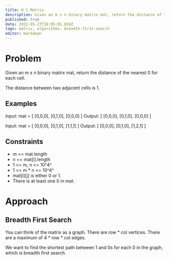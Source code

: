 ```yaml
---
title: 0 1 Matrix
description: Given an m x n binary matrix mat, return the distance of the nearest 0 for each cell.
published: true
date: 2022-05-27T18:05:01.659Z
tags: matrix, algorithms, breadth-first-search
editor: markdown
---
```


# Problem
Given an m x n binary matrix mat, return the distance of the nearest 0 for each cell.

The distance between two adjacent cells is 1.

## Examples
Input: mat = [
[0,0,0],
[0,1,0],
[0,0,0]
]
Output: [
[0,0,0],
[0,1,0],
[0,0,0]
]

Input: mat = [
[0,0,0],
[0,1,0],
[1,1,1]
]
Output: [
[0,0,0],
[0,1,0],
[1,2,1]
]
## Constraints
- m == mat.length
- n == mat[i].length
- 1 <= m, n <= 10^4^
- 1 <= m * n <= 10^4^
- mat[i][j] is either 0 or 1.
- There is at least one 0 in mat.

# Approach
## Breadth First Search
You can think of the matrix as a graph. There are row * col vertices. There are a maximum of 4 * row * col edges. 

We want to find the shortest path between 1 and 0s for each 0 in the graph, which is breadth first search. 
